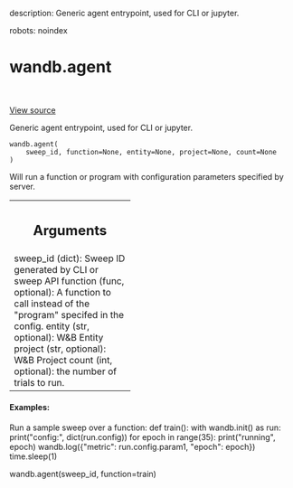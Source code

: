 description: Generic agent entrypoint, used for CLI or jupyter.

robots: noindex

# wandb.agent

<!-- Insert buttons and diff -->

<table class="tfo-notebook-buttons tfo-api nocontent" align="left">

</table>

<a target="_blank" href="/home/aritra/anaconda3/envs/tf_docs/lib/python3.6/site-packages/wandb/wandb_agent.py">View source</a>



Generic agent entrypoint, used for CLI or jupyter.

<pre class="devsite-click-to-copy prettyprint lang-py tfo-signature-link">
<code>wandb.agent(
    sweep_id, function=None, entity=None, project=None, count=None
)
</code></pre>



<!-- Placeholder for "Used in" -->

Will run a function or program with configuration parameters specified
    by server.

<!-- Tabular view -->
 <table class="responsive fixed orange">
<colgroup><col width="214px"><col></colgroup>
<tr><th colspan="2"><h2 class="add-link">Arguments</h2></th></tr>
<tr class="alt">
<td colspan="2">
sweep_id (dict): Sweep ID generated by CLI or sweep API
function (func, optional): A function to call instead of the "program"
specifed in the config.
entity (str, optional): W&B Entity
project (str, optional): W&B Project
count (int, optional): the number of trials to run.
</td>
</tr>

</table>



#### Examples:

Run a sample sweep over a function:
def train():
    with wandb.init() as run:
        print("config:", dict(run.config))
        for epoch in range(35):
            print("running", epoch)
            wandb.log({"metric": run.config.param1, "epoch": epoch})
            time.sleep(1)

wandb.agent(sweep_id, function=train)
